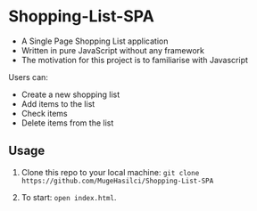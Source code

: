 # Shopping-List-SPA


* A Single Page Shopping List application
* Written in pure JavaScript without any framework
* The motivation for this project is to familiarise with Javascript

Users can:
* Create a new shopping list
* Add items to the list
* Check items
* Delete items from the list

## Usage

 1. Clone this repo to your local machine: `git clone https://github.com/MugeHasilci/Shopping-List-SPA`

2. To start: `open index.html`.
